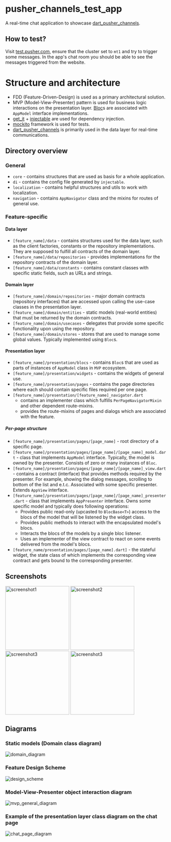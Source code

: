 # pusher_channels_test_app

A real-time chat application to showcase [dart_pusher_channels](https://pub.dev/packages/dart_pusher_channels).

## How to test?
Visit [test.pusher.com](https://test.pusher.com), ensure that the cluster set to `mt1`
and try to trigger some messages. In the app's chat room you should be able to see the messages triggered from the website.

# Structure and architecture
- FDD (Feature-Driven-Design) is used as a primary architectural solution.
- MVP (Model-View-Presenter) pattern is used for business logic interactions on the presentation layer. [Bloc](https://pub.dev/packages/flutter_bloc)s are associated with `AppModel` interface implementations.
- [get_it](https://pub.dev/packages/get_it) + [injectable](https://pub.dev/packages/injectable) are used for dependency injection.
- [mockito](https://pub.dev/packages/mockito) framework is used for tests.
- [dart_pusher_channels](https://pub.dev/packages/dart_pusher_channels) is primarily used in the data layer for real-time communications.

## Directory overview

### General
- `core` - contains structures that are used as basis for a whole application.
- `di` - contains the config file generated by `injectable`.
- `localization` - contains helpful structures and utils to work with localization.
- `navigation` - contains `AppNavigator` class and the mixins for routes of general use.

### Feature-specific
#### Data layer
- `[feature_name]/data` - contains structures used for the data layer, such as the client factories, constants or the repository implementations. They are supposed to fulfill all contracts of the domain layer.
- `[feature_name]/data/repositories` - provides implementations for the repository contracts of the domain layer.
- `[feature_name]/data/constants` - contains constant classes with specific static fields, such as URLs and strings.

#### Domain layer
- `[feature_name]/domain/repositories` - major domain contracts (repository interfaces) that are accessed upon calling the use-case classes in the presentation layer.
- `[feature_name]/domain/entities` - static models (real-world entities) that must be returned by the domain contracts.
- `[feature_name]/domain/usecases` - delegates that provide some specific functionality upon using the repository.
- `[feature_name]/domain/stores` - stores that are used to manage some global values. Typically implemented using `Bloc`s.

#### Presentation layer
- `[feature_name]/presentation/blocs` - contains `Bloc`s that are used as parts of instances of `AppModel` class in `MVP` ecosystem.
- `[feature_name]/presentation/widgets` - contains the widgets of general use.
- `[feature_name]/presentation/pages` - contains the page directories where each should contain specific files required per one page.
- `[feature_name]/presentation/[feature_name]_navigator.dart`
  - contains an implementer class which fulfills `PerPageNavigatorMixin` and other dependent route-mixins.
  - provides the route-mixins of pages and dialogs which are associated with the feature.

##### Per-page structure
- `[feature_name]/presentation/pages/[page_name]` - root directory of a specific page.
- `[feature_name]/presentation/pages/[page_name]/[page_name]_model.dart` - class that implements `AppModel` interface. Typically, the model is owned by the presenter. Consists of zero or many instances of `Bloc`.
- `[feature_name]/presentation/pages/[page_name]/[page_name]_view.dart` - contains a contract (interface) that provides methods required by the presenter. For example, showing the dialog messages, scrolling to bottom of the list and e.t.c. Associated with some specific presenter. Extends `AppView` interface.
- `[feature_name]/presentation/pages/[page_name]/[page_name]_presenter.dart` - class that implements `AppPresenter` interface. Owns some specific model and typically does following operations:
  - Provides public read-only (upcasted to `BlocBase<T>`) access to the blocs of the model that will be listened by the widget class.
  - Provides public methods to interact with the encapsulated model's blocs. 
  - Interacts the blocs of the models by a single bloc listener.
  - Uses an implementer of the view contract to react on some events delivered from the model's blocs.
- `[feature_name/presentation/pages/[page_name].dart]` - the stateful widget, the state class of which implements the corresponding view contract and gets bound to the corresponding presenter.

## Screenshots
<p float="left">
  <img src="./screenshots/1.png" height="200"   alt="screenshot1"/>
  <img src="./screenshots/2.png" height="200"  alt="screenshot2"/>
  <img src="./screenshots/3.png" height="200" alt="screenshot3"/>
  <img src="./screenshots/4.png" height="200" alt="screenshot3"/>
</p>

## Diagrams

### Static models (Domain class diagram)
![domain_diagram](./diagrams/domain_class_diagram.png)

### Feature Design Scheme
![design_scheme](./diagrams/abstract_design_scheme.png)

### Model-View-Presenter object interaction diagram

![mvp_general_diagram](./diagrams/mvp_general_diagram.png)

### Example of the presentation layer class diagram on the chat page
![chat_page_diagram](./diagrams/chat_page_presentation_diagram.png)
